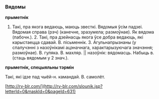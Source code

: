 ### Вядомы
**прыметнік**

1. Такі, пра якога ведаюць, маюць звесткі. Вядомыя ўсім падзеі. Вядомая справа (рэч) (канечне, зразумела; размоўнае). Як вядома (пабочн.). 2. Такі, пра дзейнасць якога ўсе добра ведаюць, які карыстаецца сдавай. В. пісьменнік. 3. Агульнапрызнаны (у спалучэнні з назоўнікамі ацэначнага, характарызуючага значэння; размоўнае). В. гуляка. В. махляр. || назоўнік: вядомасць. Набыць в. (стаць вядомым у 2 знач.).

**прыметнік, спецыяльны тэрмін**

Такі, які ідзе пад чыёй-н. камандай. В. самолёт.

<a rel="author">[http://rv-blr.com/](http://rv-blr.com/slounik.jsp?letterId=0&maskId=0&pageId=631)</a>
